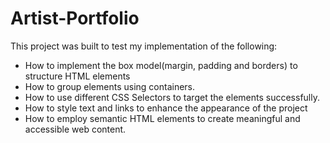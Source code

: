 # Artist-Portfolio

This project was built to test my implementation of the following:

- How to implement the box model(margin, padding and borders) to structure HTML elements
- How to group elements using containers.
- How to use different CSS Selectors to target the elements successfully.
- How to style text and links to enhance the appearance of the project
- How to employ semantic HTML elements to create meaningful and accessible web content.
